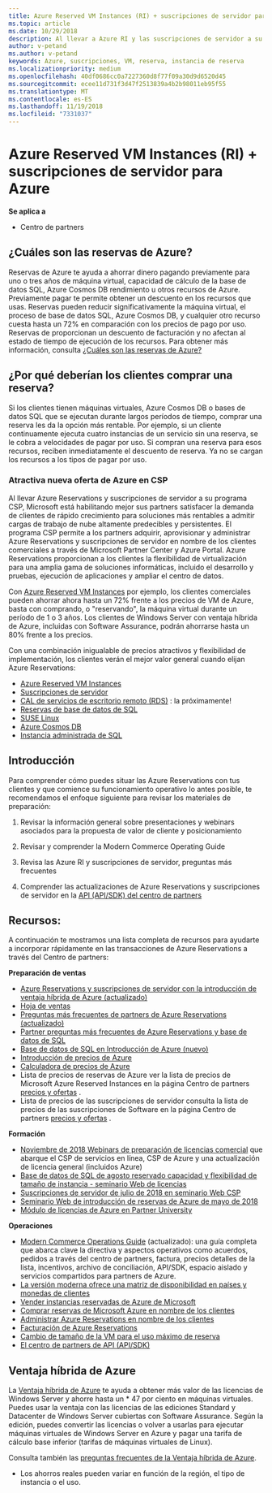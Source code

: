 ```yaml
---
title: Azure Reserved VM Instances (RI) + suscripciones de servidor para Azure | Centro de partners
ms.topic: article
ms.date: 10/29/2018
description: Al llevar a Azure RI y las suscripciones de servidor a su programa CSP, estamos habilitando mejor a nuestros partners para que aborden la creciente demanda de clientes de rápido crecimiento para soluciones más rentables a fin de admitir cargas de trabajo de nube altamente predecibles y persistentes. El programa CSP permite a los partners adquirir, aprovisionar y administrar Azure RI y suscripciones de servidor en nombre de los clientes comerciales a través del Centro de partners de Microsoft y Azure Portal.
author: v-petand
ms.author: v-petand
keywords: Azure, suscripciones, VM, reserva, instancia de reserva
ms.localizationpriority: medium
ms.openlocfilehash: 40df0686cc0a7227360d8f77f09a30d9d6520d45
ms.sourcegitcommit: ecee11d731f3d47f2513839a4b2b98011eb95f55
ms.translationtype: MT
ms.contentlocale: es-ES
ms.lasthandoff: 11/19/2018
ms.locfileid: "7331037"
---
```

<!-- Mike Aasen wrote and owns this topic -->

# <a name="azure-reserved-vm-instances-ri--server-subscriptions-for-azure"></a>Azure Reserved VM Instances (RI) + suscripciones de servidor para Azure

**Se aplica a**

-  Centro de partners
 
## <a name="what-are-azure-reservations"></a>¿Cuáles son las reservas de Azure?

Reservas de Azure te ayuda a ahorrar dinero pagando previamente para uno o tres años de máquina virtual, capacidad de cálculo de la base de datos SQL, Azure Cosmos DB rendimiento u otros recursos de Azure. Previamente pagar te permite obtener un descuento en los recursos que usas. Reservas pueden reducir significativamente la máquina virtual, el proceso de base de datos SQL, Azure Cosmos DB, y cualquier otro recurso cuesta hasta un 72% en comparación con los precios de pago por uso. Reservas de proporcionan un descuento de facturación y no afectan al estado de tiempo de ejecución de los recursos. Para obtener más información, consulta [¿Cuáles son las reservas de Azure?](https://docs.microsoft.com/azure/billing/billing-save-compute-costs-reservations)

## <a name="why-should-customers-buy-a-reservation"></a>¿Por qué deberían los clientes comprar una reserva?

Si los clientes tienen máquinas virtuales, Azure Cosmos DB o bases de datos SQL que se ejecutan durante largos períodos de tiempo, comprar una reserva les da la opción más rentable. Por ejemplo, si un cliente continuamente ejecuta cuatro instancias de un servicio sin una reserva, se le cobra a velocidades de pagar por uso. Si compran una reserva para esos recursos, reciben inmediatamente el descuento de reserva. Ya no se cargan los recursos a los tipos de pagar por uso.

 
### <a name="compelling-new-azure-offer-in-csp"></a>Atractiva nueva oferta de Azure en CSP 

Al llevar Azure Reservations y suscripciones de servidor a su programa CSP, Microsoft está habilitando mejor sus partners satisfacer la demanda de clientes de rápido crecimiento para soluciones más rentables a admitir cargas de trabajo de nube altamente predecibles y persistentes. El programa CSP permite a los partners adquirir, aprovisionar y administrar Azure Reservations y suscripciones de servidor en nombre de los clientes comerciales a través de Microsoft Partner Center y Azure Portal. Azure Reservations proporcionan a los clientes la flexibilidad de virtualización para una amplia gama de soluciones informáticas, incluido el desarrollo y pruebas, ejecución de aplicaciones y ampliar el centro de datos. 

Con [Azure Reserved VM Instances](https://azure.microsoft.com/en-us/pricing/reserved-vm-instances/) por ejemplo, los clientes comerciales pueden ahorrar ahora hasta un 72% frente a los precios de VM de Azure, basta con comprando, o "reservando", la máquina virtual durante un período de 1 o 3 años. Los clientes de Windows Server con ventaja híbrida de Azure, incluidas con Software Assurance, podrán ahorrarse hasta un 80% frente a los precios. 

Con una combinación inigualable de precios atractivos y flexibilidad de implementación, los clientes verán el mejor valor general cuando elijan Azure Reservations: 

- [Azure Reserved VM Instances](https://docs.microsoft.com/azure/virtual-machines/windows/prepay-reserved-vm-instances)
- [Suscripciones de servidor](https://www.microsoft.com/en-us/Licensing/news/windows-sql-server-through-csp) 
- [CAL de servicios de escritorio remoto (RDS)](https://cloudblogs.microsoft.com/windowsserver/2018/10/03/remote-desktop-services-2019-generally-available-with-windows-server-2019/) : la próximamente!
- [Reservas de base de datos de SQL](https://docs.microsoft.com/azure/sql-database/sql-database-reserved-capacity)
- [SUSE Linux](https://docs.microsoft.com/azure/virtual-machines/linux/prepay-suse-software-charges)
- [Azure Cosmos DB](https://docs.microsoft.com/azure/cosmos-db/cosmos-db-reserved-capacity)
- [Instancia administrada de SQL](https://docs.microsoft.com/azure/sql-database/sql-database-managed-instance)




## <a name="getting-started"></a>Introducción

Para comprender cómo puedes situar las Azure Reservations con tus clientes y que comience su funcionamiento operativo lo antes posible, te recomendamos el enfoque siguiente para revisar los materiales de preparación:

1.  Revisar la información general sobre presentaciones y webinars asociados para la propuesta de valor de cliente y posicionamiento

2.  Revisar y comprender la Modern Commerce Operating Guide

5.  Revisa las Azure RI y suscripciones de servidor, preguntas más frecuentes

6.  Comprender las actualizaciones de Azure Reservations y suscripciones de servidor en la [API (API/SDK) del centro de partners](https://docs.microsoft.com/en-us/partner-center/develop/purchase-azure-reserved-vm-instances)

## <a name="resources"></a>Recursos: 

A continuación te mostramos una lista completa de recursos para ayudarte a incorporar rápidamente en las transacciones de Azure Reservations a través del Centro de partners: 

**Preparación de ventas**

- [Azure Reservations y suscripciones de servidor con la introducción de ventaja híbrida de Azure (actualizado)](http://assetsprod.microsoft.com/Azure-reservations-and-server-subscriptions-with-azure-hybrid-benefit.pptx)
- [Hoja de ventas](http://assetsprod.microsoft.com/mpn/Azure-RI-Sales-Sheet-CSP.pdf)
- [Preguntas más frecuentes de partners de Azure Reservations (actualizado)](http://assetsprod.microsoft.com/Partner-faq-for-azure-reservations.docx)
- [Partner preguntas más frecuentes de Azure Reservations y base de datos de SQL](http://assetsprod.microsoft.com/Partner-faq-for-azure-reservations-sql-db.docx)
- [Base de datos de SQL en Introducción de Azure (nuevo)](http://assetsprod.microsoft.com/Sql-db-in-azure-overview.pptx)
- [Introducción de precios de Azure](https://azure.microsoft.com/pricing/#explore-cost)
- [Calculadora de precios de Azure](https://azure.microsoft.com/pricing/calculator/)
- Lista de precios de reservas de Azure ver la lista de precios de Microsoft Azure Reserved Instances en la página Centro de partners [precios y ofertas](http://assetsprod.microsoft.com/modern-offers-country-currency-availability.xlsx) .
- Lista de precios de las suscripciones de servidor consulta la lista de precios de las suscripciones de Software en la página Centro de partners [precios y ofertas](http://assetsprod.microsoft.com/modern-offers-country-currency-availability.xlsx) .

**Formación**

- [Noviembre de 2018 Webinars de preparación de licencias comercial](https://na01.safelinks.protection.outlook.com/?url=https%3A%2F%2Fcommercial-licensing.eventbuilder.com%2F%3Flandingpageid%3DV0Bx6L&data=02%7C01%7Cv-oumaki%40microsoft.com%7C96e24687952242e1ff0c08d62ada13f3%7C72f988bf86f141af91ab2d7cd011db47%7C1%7C0%7C636743513471330495&sdata=DjPAKnW%2BpVekRS3Zngy2uwAkTpU4z1O%2Fh56NuTOmCzM%3D&reserved=0) que abarque el CSP de servicios en línea, CSP de Azure y una actualización de licencia general (incluidos Azure)
- [Base de datos de SQL de agosto reservado capacidad y flexibilidad de tamaño de instancia - seminario Web de licencias](https://commercial-licensing.eventbuilder.com/view?eventid=d0t9g4)
- [Suscripciones de servidor de julio de 2018 en seminario Web CSP](https://commercial-licensing.eventbuilder.com/Server_Subscriptions_in_CSP_P2_July)
- [Seminario Web de introducción de reservas de Azure de mayo de 2018](https://commercial-licensing.eventbuilder.com/Reserved_Instances_in_CSP_May_Option_1)
- [Módulo de licencias de Azure en Partner University](https://aka.ms/azure_partner_licensing)

**Operaciones**

- [Modern Commerce Operations Guide](http://assetsprod.microsoft.com/mpn/Partner-Center-Modern-Commerce-Operating-Guide.docx) (actualizado): una guía completa que abarca clave la directiva y aspectos operativos como acuerdos, pedidos a través del centro de partners, factura, precios detalles de la lista, incentivos, archivo de conciliación, API/SDK, espacio aislado y servicios compartidos para partners de Azure.
- [La versión moderna ofrece una matriz de disponibilidad en países y monedas de clientes](http://assetsprod.microsoft.com/modern-offers-country-currency-availability.xlsx)
- [Vender instancias reservadas de Azure de Microsoft](https://go.microsoft.com/fwlink/?linkid=872806)
- [Comprar reservas de Microsoft Azure en nombre de los clientes](https://go.microsoft.com/fwlink/?linkid=872807)
- [Administrar Azure Reservations en nombre de los clientes](https://go.microsoft.com/fwlink/?linkid=872808)
- [Facturación de Azure Reservations](https://go.microsoft.com/fwlink/?linkid=872809)
- [Cambio de tamaño de la VM para el uso máximo de reserva](https://go.microsoft.com/fwlink/?linkid=872810)
- [El centro de partners de API (API/SDK)](https://docs.microsoft.com/en-us/partner-center/develop/purchase-azure-reserved-vm-instances)













































## <a name="azure-hybrid-benefit"></a>Ventaja híbrida de Azure
La [Ventaja híbrida de Azure](https://azure.microsoft.com/pricing/hybrid-benefit) te ayuda a obtener más valor de las licencias de Windows Server y ahorre hasta un * 47 por ciento en máquinas virtuales. Puedes usar la ventaja con las licencias de las ediciones Standard y Datacenter de Windows Server cubiertas con Software Assurance. Según la edición, puedes convertir las licencias o volver a usarlas para ejecutar máquinas virtuales de Windows Server en Azure y pagar una tarifa de cálculo base inferior (tarifas de máquinas virtuales de Linux).

Consulta también las [preguntas frecuentes de la Ventaja híbrida de Azure](https://azure.microsoft.com/en-us/pricing/hybrid-benefit/faq/).

* Los ahorros reales pueden variar en función de la región, el tipo de instancia o el uso.

